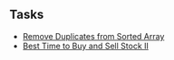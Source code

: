 ## Tasks

- [Remove Duplicates from Sorted Array](./RemoveDuplicatesFromSortedArray)
- [Best Time to Buy and Sell Stock II](./BestTimeToBuyAndSellStockII)
